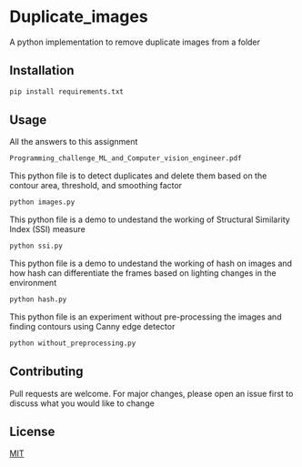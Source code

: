 # Duplicate_images

A python implementation to remove duplicate images from a folder

## Installation
```bash
pip install requirements.txt
```

## Usage

All the answers to this assignment
```bash
Programming_challenge_ML_and_Computer_vision_engineer.pdf
```
This python file is to detect duplicates and delete them based on the contour area, threshold, and smoothing factor
```bash
python images.py
```
This python file is a demo to undestand the working of Structural Similarity Index (SSI) measure
```bash
python ssi.py
```
This python file is a demo to undestand the working of hash on images and how hash can differentiate the frames based on lighting changes in the environment
```bash
python hash.py
```
This python file is an experiment without pre-processing the images and finding contours using Canny edge detector
```bash
python without_preprocessing.py
```
## Contributing
Pull requests are welcome. For major changes, please open an issue first to discuss what you would like to change

## License
[MIT](https://choosealicense.com/licenses/mit/)



